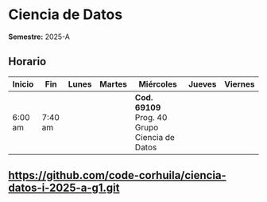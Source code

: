# Ciencia de Datos

**Semestre:** 2025-A

## Horario

| Inicio  | Fin    | Lunes | Martes | Miércoles                            | Jueves | Viernes |
|---------|--------|-------|--------|---------------------------------|--------|---------|
| 6:00 am | 7:40 am |       |        | **Cod. 69109** Prog. 40 Grupo Ciencia de Datos |        |         |

## https://github.com/code-corhuila/ciencia-datos-i-2025-a-g1.git
